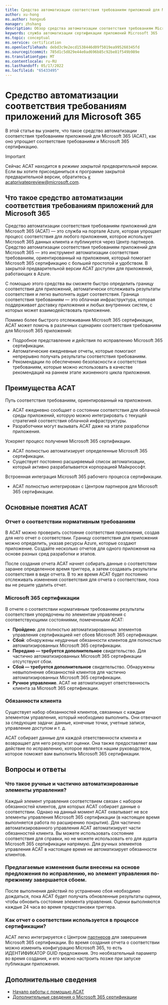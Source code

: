 ```yaml
---
title: Средство автоматизации соответствия требованиям приложений для Microsoft 365
author: xu-hong
ms.author: hongxu6
manager: zhshang
description: Обзор средства автоматизации соответствия требованиям Microsoft 365 приложений
keywords: служба автоматизации сертификации приложений Microsoft 365
ms.topic: conceptual
ms.service: certification
ms.openlocfilehash: debd3c9e2ecd1538446d09f5019ea995260345fd
ms.sourcegitcommit: 785d1c5d829e44e0ad696b85c92be81f549b989e
ms.translationtype: MT
ms.contentlocale: ru-RU
ms.lasthandoff: 05/17/2022
ms.locfileid: "65433495"
---
```

# <a name="app-compliance-automation-tool-for-microsoft-365"></a>Средство автоматизации соответствия требованиям приложений для Microsoft 365
В этой статье вы узнаете, что такое средство автоматизации соответствия требованиям приложений для Microsoft 365 (ACAT), как оно упрощает соответствие требованиям и Microsoft 365 сертификацию.

> [!IMPORTANT]
> Сейчас ACAT находится в *режиме закрытой предварительной* версии. Если вы хотите присоединиться к программе закрытой предварительной версии, обратитесь [к acatprivatepreview@microsoft.com](mailto:acatprivatepreview@microsoft.com).

## <a name="what-is-app-compliance-automation-tool-for-microsoft-365"></a>Что такое средство автоматизации соответствия требованиям приложений для Microsoft 365
Средство автоматизации соответствия требованиям приложений для Microsoft 365 (ACAT) — это служба на портале Azure, которая упрощает процесс соответствия для любого приложения, которое использует Microsoft 365 данных клиента и публикуется через Центр партнеров. Средство автоматизации соответствия требованиям приложений для Microsoft 365 — это инструмент автоматизации соответствия требованиям, ориентированный на приложения, который помогает Microsoft 365 сертификацию с большей простотой и удобством. В закрытой предварительной версии ACAT доступен для приложений, работающих в Azure.

С помощью этого средства вы сможете быстро определить границу соответствия для приложений, автоматически отслеживать результаты соответствия и легко выполнять аудит соответствия. Граница соответствия требованиям — это облачная инфраструктура, которая поддерживает доставку приложения и любых внутренних систем, с которых может взаимодействовать приложение.

Помимо более быстрого отслеживания Microsoft 365 сертификации, ACAT может помочь в различных сценариях соответствия требованиям для Microsoft 365 приложений:

- Подробное представление и действия по исправлению Microsoft 365 сертификации.
- Автоматические ежедневные отчеты, которые помогают непрерывно получать результаты соответствия требованиям.
- Рекомендации по обеспечению безопасности и соответствия требованиям, которые можно использовать в качестве рекомендаций на раннем этапе жизненного цикла приложения.

## <a name="benefits-of-acat"></a>Преимущества ACAT
Путь соответствия требованиям, ориентированный на приложения.
- ACAT ежедневно сообщает о состоянии соответствия для облачной среды приложений, которую можно интегрировать с текущей стратегией соответствия облачной инфраструктуры.
- Разработчики могут вызывать ACAT даже на этапе разработки приложения.

Ускоряет процесс получения Microsoft 365 сертификации.
- ACAT полностью автоматизирует определенные Microsoft 365 сертификации.
- Существует постоянно расширяемый список автоматизации, который активно разрабатывается корпорацией Майкрософт.

Встроенная интеграция Microsoft 365 рабочего процесса сертификации.
- ACAT полностью интегрирован с Центром партнеров для Microsoft 365 сертификации.

## <a name="concepts-of-acat"></a>Основные понятия ACAT
### <a name="regulatory-compliance-report"></a>Отчет о соответствии нормативным требованиям 
В ACAT можно проверить состояние соответствия приложения, создав для него отчет о соответствии. Границу соответствия для приложения можно определить, указав ресурсы Azure, которые создают приложение. Создайте несколько отчетов для одного приложения на основе разных сред разработки и этапов.

После создания отчета ACAT начнет собирать данные о соответствии заранее определенное время триггера, а затем создавать результаты соответствия в виде отчета. В то же время ACAT будет постоянно отслеживать изменения соответствия для отчета о соответствии, пока вы не решите удалить отчет.

### <a name="microsoft-365-certification-control-results"></a>Microsoft 365 сертификации
В отчете о соответствии нормативным требованиям результаты соответствия упорядочены по элементам управления с соответствующими состояниями, помеченными ACAT:
- **Пройдено**: для полностью автоматизированных элементов управления сертификацией нет сбоев Microsoft 365 сертификации.
- **Сбой**: обнаружены неудачные обязанности клиентов для полностью автоматизированных Microsoft 365 сертификации.
- **Передано — требуется дополнительное** свидетельство. Для частично автоматизированных Microsoft 365 сертификации отсутствуют сбои.
- **Сбой — требуется дополнительное** свидетельство. Обнаружены невыполнение обязанностей клиентов для частично  автоматизированных Microsoft 365 сертификации.
- **Ручное управление**. ACAT не автоматизирует ответственность клиента за Microsoft 365 сертификации.

### <a name="customer-responsibility"></a>Обязанности клиента
Существует набор обязанностей клиентов, связанных с каждым элементом управления, который необходимо выполнить. Они отвечают за следующие задачи: данные, конечные точки, учетные записи, управление доступом и т. д.

ACAT собирает данные для каждой ответственности клиента и возвращает для него результат оценки. Она также предоставляет вам действие по исправлению, которое является нашим руководством, которое поможет вам выполнить Microsoft 365 сертификации.


## <a name="faq"></a>Вопросы и ответы
### <a name="what-are-manual-controls-and-partially-automated-controls"></a>Что такое ручные и частично автоматизированные элементы управления?
Каждый элемент управления соответствием связан с набором обязанностей клиентов, для которых ACAT собирает данные о соответствии. Однако на данный момент ACAT охватывает не все элементы управления Microsoft 365 сертификации (в настоящее время выполняется работа по расширению покрытия). Для частично автоматизированного управления ACAT автоматизирует части обязанностей клиента. Вы можете использовать состояние соответствия для справки, но не можете использовать его для аудита Microsoft 365 сертификации напрямую. Для ручных элементов управления ACAT в настоящее время не автоматизирует обязанности клиентов.

### <a name="i-made-the-suggested-changes-base-on-the-remediation-suggestion-yet-the-control-is-still-failing"></a>Предлагаемые изменения были внесены на основе предложения по исправлению, но элемент управления по-прежнему завершается сбоем.
После выполнения действий по устранению сбоя необходимо дождаться, пока ACAT будет получать обновленные результаты оценки, чтобы обновить состояние элемента управления. Оценки выполняются каждые 24 часа во время предустановки триггера.

### <a name="how-is-the-compliance-report-used-in-the-certification-process"></a>Как отчет о соответствии используется в процессе сертификации?
ACAT легко интегрируется с Центром [партнеров](https://partner.microsoft.com/dashboard) для завершения Microsoft 365 сертификации. Во время создания отчета о соответствии можно изменить конфигурацию Microsoft 365, то есть ИДЕНТИФИКАТОР GUID предложения. Это необязательный параметр во время создания, и его можно настроить позже при запуске публикации приложения.

## <a name="learn-more"></a>Дополнительные сведения

* [Начало работы с помощью ACAT](https://aka.ms/acat/getstarted)
* [Дополнительные сведения о Microsoft 365 сертификации](https://aka.ms/acat/m365cert)
